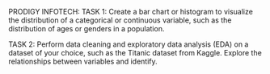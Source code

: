 PRODIGY INFOTECH:
TASK 1:
Create a bar chart or histogram to visualize the distribution of a categorical or continuous variable, such as the distribution of ages or genders in a population.

TASK 2:
Perform data cleaning and exploratory data analysis (EDA) on a dataset of your choice, such as the Titanic dataset from Kaggle. Explore the relationships between variables and identify.
